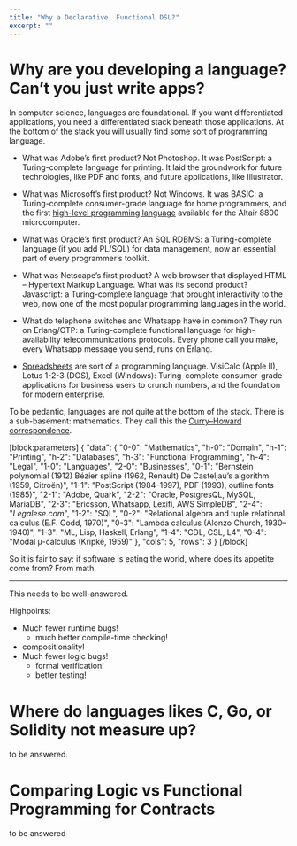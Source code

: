 ```yaml
---
title: "Why a Declarative, Functional DSL?"
excerpt: ""
---
```

# Why are you developing a language? Can’t you just write apps?

In computer science, languages are foundational. If you want differentiated applications, you need a differentiated stack beneath those applications. At the bottom of the stack you will usually find some sort of programming language.

* What was Adobe’s first product? Not Photoshop. It was PostScript: a Turing-complete language for printing. It laid the groundwork for future technologies, like PDF and fonts, and future applications, like Illustrator.
* What was Microsoft’s first product? Not Windows. It was BASIC: a Turing-complete consumer-grade language for home programmers, and the first [high-level programming language](https://backchannel.com/a-spreadsheet-way-of-knowledge-8de60af7146e#.o37cgoaj1) available for the Altair 8800 microcomputer.
* What was Oracle’s first product? An SQL RDBMS: a Turing-complete language (if you add PL/SQL) for data management, now an essential part of every programmer’s toolkit.
* What was Netscape’s first product? A web browser that displayed HTML – Hypertext Markup Language.  What was its second product? Javascript: a Turing-complete language that brought interactivity to the web, now one of the most popular programming languages in the world.
* What do telephone switches and Whatsapp have in common? They run on Erlang/OTP: a Turing-complete functional language for high-availability telecommunications protocols. Every phone call you make, every Whatsapp message you send, runs on Erlang.

* [Spreadsheets](https://backchannel.com/a-spreadsheet-way-of-knowledge-8de60af7146e#.zepgrj4d4) are sort of a programming language. VisiCalc (Apple II), Lotus 1-2-3 (DOS), Excel (Windows): Turing-complete consumer-grade applications for business users to crunch numbers, and the foundation for modern enterprise.

To be pedantic, languages are not quite at the bottom of the stack. There is a sub-basement: mathematics. They call this the [Curry–Howard correspondence](https://en.wikipedia.org/wiki/Curry%E2%80%93Howard_correspondence).

[block:parameters]
{
  "data": {
    "0-0": "Mathematics",
    "h-0": "Domain",
    "h-1": "Printing",
    "h-2": "Databases",
    "h-3": "Functional Programming",
    "h-4": "Legal",
    "1-0": "Languages",
    "2-0": "Businesses",
    "0-1": "Bernstein polynomial (1912) Bézier spline (1962, Renault) De Casteljau’s algorithm (1959, Citroën)",
    "1-1": "PostScript (1984–1997), PDF (1993), outline fonts (1985)",
    "2-1": "Adobe, Quark",
    "2-2": "Oracle, PostgresQL, MySQL, MariaDB",
    "2-3": "Ericsson, Whatsapp, Lexifi, AWS SimpleDB",
    "2-4": "*Legalese.com*",
    "1-2": "SQL",
    "0-2": "Relational algebra and tuple relational calculus (E.F. Codd, 1970)",
    "0-3": "Lambda calculus (Alonzo Church, 1930–1940)",
    "1-3": "ML, Lisp, Haskell, Erlang",
    "1-4": "CDL, CSL, L4",
    "0-4": "Modal μ-calculus (Kripke, 1959)"
  },
  "cols": 5,
  "rows": 3
}
[/block]

So it is fair to say: if software is eating the world, where does its appetite come from? From math.


------

This needs to be well-answered.

Highpoints:
* Much fewer runtime bugs!
    * much better compile-time checking!
* compositionality!
* Much fewer logic bugs!
    * formal verification!
    * better testing!


# Where do languages likes C, Go, or Solidity not measure up?
to be answered.

# Comparing Logic vs Functional Programming for Contracts
to be answered
